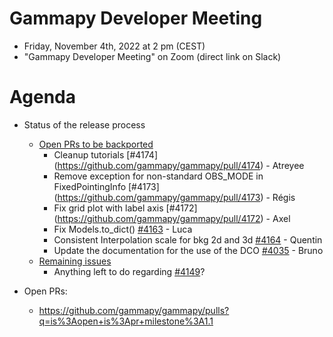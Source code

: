 # Gammapy Developer Meeting

* Friday, November 4th, 2022 at 2 pm (CEST)
* "Gammapy Developer Meeting" on Zoom (direct link on Slack)
# Agenda


* Status of the release process
  * [Open PRs to be backported](https://github.com/gammapy/gammapy/pulls?q=is%3Aopen+is%3Apr+milestone%3A1.0)
    * Cleanup tutorials [#4174] (https://github.com/gammapy/gammapy/pull/4174) - Atreyee
    * Remove exception for non-standard OBS_MODE in FixedPointingInfo [#4173] (https://github.com/gammapy/gammapy/pull/4173) - Régis
    * Fix grid plot with label axis [#4172] (https://github.com/gammapy/gammapy/pull/4172) - Axel
    * Fix Models.to_dict() [#4163](https://github.com/gammapy/gammapy/pull/4163) - Luca
    * Consistent Interpolation scale for bkg 2d and 3d [#4164](https://github.com/gammapy/gammapy/pull/4164) - Quentin
    * Update the documentation for the use of the DCO [#4035](https://github.com/gammapy/gammapy/pull/4035) - Bruno
  * [Remaining issues](https://github.com/gammapy/gammapy/issues?q=is%3Aopen+is%3Aissue+milestone%3A1.0)
    * Anything left to do regarding [#4149](https://github.com/gammapy/gammapy/issues/4149)?

* Open PRs:
  * https://github.com/gammapy/gammapy/pulls?q=is%3Aopen+is%3Apr+milestone%3A1.1

  
  


 


